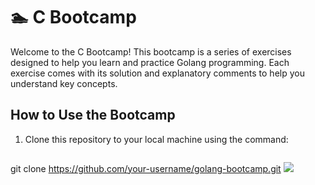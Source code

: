 # 🏊 C Bootcamp

Welcome to the C Bootcamp! This bootcamp is a series of exercises designed to help you learn and practice Golang programming. Each exercise comes with its solution and explanatory comments to help you understand key concepts.

## How to Use the Bootcamp

1. Clone this repository to your local machine using the command:

   ```shell
  git clone https://github.com/your-username/golang-bootcamp.git
<img src="./src/logo.png"/>
